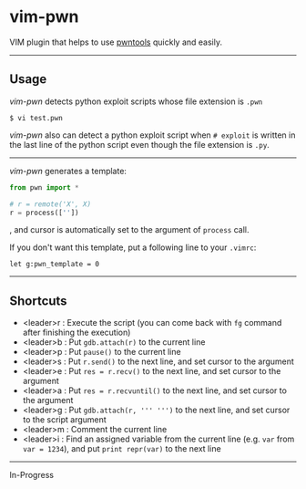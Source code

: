 # vim-pwn

VIM plugin that helps to use [pwntools](https://github.com/Gallopsled/pwntools)
quickly and easily.

---
Usage
----

_vim-pwn_ detects python exploit scripts whose file extension is `.pwn`
```
$ vi test.pwn
```

_vim-pwn_ also can detect a python exploit script when `# exploit` is written in the
last line of the python script even though the file extension is `.py`.

---

_vim-pwn_ generates a template:
```python
from pwn import *

# r = remote('X', X)
r = process([''])
```
, and cursor is automatically set to the argument of `process` call.

If you don't want this template, put a following line to your `.vimrc`:
```vim
let g:pwn_template = 0
```

---
Shortcuts
---------

- \<leader\>r : Execute the script (you can come back with `fg` command after
  finishing the execution)
- \<leader\>b : Put `gdb.attach(r)` to the current line
- \<leader\>p : Put `pause()` to the current line
- \<leader\>s : Put `r.send()` to the next line, and set cursor to the argument
- \<leader\>e : Put `res = r.recv()` to the next line, and set cursor to the argument
- \<leader\>a : Put `res = r.recvuntil()` to the next line, and set cursor to the argument
- \<leader\>g : Put `gdb.attach(r, ''' ''')` to the next line, and set cursor to
  the script argument
- \<leader\>m : Comment the current line
- \<leader\>i : Find an assigned variable from the current line (e.g. `var` from
  `var = 1234`), and put `print repr(var)` to the next line

---
In-Progress
